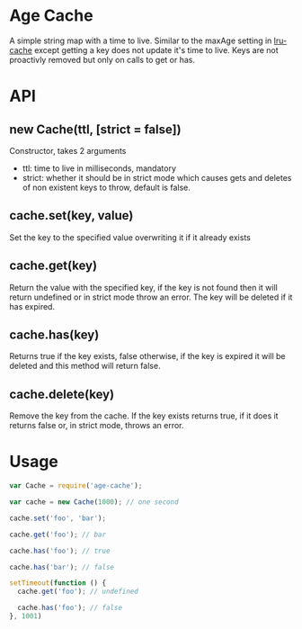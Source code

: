 # Age Cache

A simple string map with a time to live.  Similar to the maxAge setting in
[lru-cache](https://www.npmjs.com/package/lru-cache) except getting a key does
not update it's time to live.  Keys are not proactivly removed but only on calls
to get or has.

# API

## new Cache(ttl, [strict = false])

Constructor, takes 2 arguments

- ttl: time to live in milliseconds, mandatory
- strict: whether it should be in strict mode which causes gets and deletes of
non existent keys to throw, default is false.

## cache.set(key, value)

Set the key to the specified value overwriting it if it already exists

## cache.get(key)

Return the value with the specified key, if the key is not found then it will
return undefined or in strict mode throw an error. The key will be deleted if it
has expired.

## cache.has(key)

Returns true if the key exists, false otherwise, if the key is expired it will be
deleted and this method will return false. 

## cache.delete(key)

Remove the key from the cache.  If the key exists returns true, if it does it
returns false or, in strict mode, throws an error.

# Usage

```js
var Cache = require('age-cache');

var cache = new Cache(1000); // one second

cache.set('foo', 'bar');

cache.get('foo'); // bar

cache.has('foo'); // true

cache.has('bar'); // false

setTimeout(function () {
  cache.get('foo'); // undefined

  cache.has('foo'); // false
}, 1001)
```
